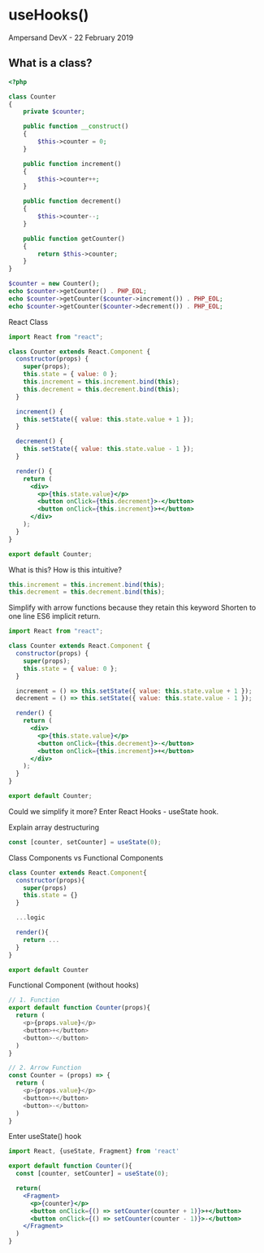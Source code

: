 # useHooks()
Ampersand DevX - 22 February 2019

## What is a class?
```php
<?php

class Counter
{
    private $counter;

    public function __construct()
    {
        $this->counter = 0;
    }

    public function increment()
    {
        $this->counter++;
    }

    public function decrement()
    {
        $this->counter--;
    }

    public function getCounter()
    {
        return $this->counter;
    }
}

$counter = new Counter();
echo $counter->getCounter() . PHP_EOL;
echo $counter->getCounter($counter->increment()) . PHP_EOL;
echo $counter->getCounter($counter->decrement()) . PHP_EOL;
```

React Class
```jsx
import React from "react";

class Counter extends React.Component {
  constructor(props) {
    super(props);
    this.state = { value: 0 };
    this.increment = this.increment.bind(this);
    this.decrement = this.decrement.bind(this);
  }

  increment() {
    this.setState({ value: this.state.value + 1 });
  }

  decrement() {
    this.setState({ value: this.state.value - 1 });
  }

  render() {
    return (
      <div>
        <p>{this.state.value}</p>
        <button onClick={this.decrement}>-</button>
        <button onClick={this.increment}>+</button>
      </div>
    );
  }
}

export default Counter;
```

What is this? How is this intuitive?
```js
this.increment = this.increment.bind(this);
this.decrement = this.decrement.bind(this);
```

Simplify with arrow functions because they retain this keyword
Shorten to one line ES6 implicit return.
```jsx
import React from "react";

class Counter extends React.Component {
  constructor(props) {
    super(props);
    this.state = { value: 0 };
  }

  increment = () => this.setState({ value: this.state.value + 1 });
  decrement = () => this.setState({ value: this.state.value - 1 });

  render() {
    return (
      <div>
        <p>{this.state.value}</p>
        <button onClick={this.decrement}>-</button>
        <button onClick={this.increment}>+</button>
      </div>
    );
  }
}

export default Counter;
```

Could we simplify it more?
Enter React Hooks - useState hook. 

Explain array destructuring 
```js
const [counter, setCounter] = useState(0);
```

Class Components vs Functional Components
```jsx
class Counter extends React.Component{
  constructor(props){
    super(props)
    this.state = {}
  }

  ...logic

  render(){
    return ...
  }
}

export default Counter
```

Functional Component (without hooks)
```js
// 1. Function
export default function Counter(props){
  return (
    <p>{props.value}</p>
    <button>+</button>
    <button>-</button>
  )
}

// 2. Arrow Function
const Counter = (props) => {
  return (
    <p>{props.value}</p>
    <button>+</button>
    <button>-</button>
  )
} 
```

Enter useState() hook
```jsx
import React, {useState, Fragment} from 'react'

export default function Counter(){
  const [counter, setCounter] = useState(0);

  return(
    <Fragment>
      <p>{counter}</p>
      <button onClick={() => setCounter(counter + 1)}>+</button>
      <button onClick={() => setCounter(counter - 1)}>-</button>
    </Fragment>
  )
}
```
